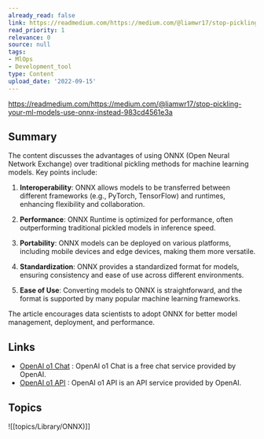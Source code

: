 ```yaml
---
already_read: false
link: https://readmedium.com/https://medium.com/@liamwr17/stop-pickling-your-ml-models-use-onnx-instead-983cd4561e3a
read_priority: 1
relevance: 0
source: null
tags:
- MlOps
- Development_tool
type: Content
upload_date: '2022-09-15'
---
```


https://readmedium.com/https://medium.com/@liamwr17/stop-pickling-your-ml-models-use-onnx-instead-983cd4561e3a
## Summary

The content discusses the advantages of using ONNX (Open Neural Network Exchange) over traditional pickling methods for machine learning models. Key points include:

1. **Interoperability**: ONNX allows models to be transferred between different frameworks (e.g., PyTorch, TensorFlow) and runtimes, enhancing flexibility and collaboration.

2. **Performance**: ONNX Runtime is optimized for performance, often outperforming traditional pickled models in inference speed.

3. **Portability**: ONNX models can be deployed on various platforms, including mobile devices and edge devices, making them more versatile.

4. **Standardization**: ONNX provides a standardized format for models, ensuring consistency and ease of use across different environments.

5. **Ease of Use**: Converting models to ONNX is straightforward, and the format is supported by many popular machine learning frameworks.

The article encourages data scientists to adopt ONNX for better model management, deployment, and performance.
## Links

- [OpenAI o1 Chat](https://openai01.net/) : OpenAI o1 Chat is a free chat service provided by OpenAI.
- [OpenAI o1 API](https://openaio1api.com/) : OpenAI o1 API is an API service provided by OpenAI.

## Topics

![[topics/Library/ONNX)]]